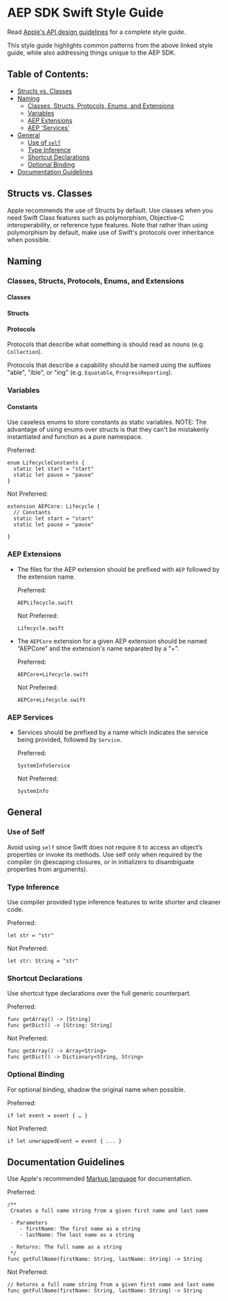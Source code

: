 # AEP SDK Swift Style Guide

Read [Apple's API design guidelines](https://swift.org/documentation/api-design-guidelines/) for a complete style guide.

This style guide highlights common patterns from the above linked style guide, while also addressing things unique to the AEP SDK.

## Table of Contents:

- [Structs vs. Classes](#structs-vs-classes)
- [Naming](#naming)
  - [Classes, Structs, Protocols, Enums, and Extensions](#classes-structs-protocols-enums-and-extensions)
  - [Variables](#variables)
  - [AEP Extensions](#aep-extensions)
  - [AEP 'Services'](#aep-services)
- [General](#general)
  - [Use of `self`](#use-of-self)
  - [Type Inference](#type-inference)
  - [Shortcut Declarations](#shortcut-declarations)
  - [Optional Binding](#optional-binding)
- [Documentation Guidelines](#documentation-guidelines)


## Structs vs. Classes

Apple recommends the use of Structs by default. Use classes when you need Swift Class features such as polymorphism, Objective-C interoperability, or reference type features. Note that rather than using polymorphism by default, make use of Swift's protocols over inheritance when possible.

## Naming

### Classes, Structs, Protocols, Enums, and Extensions

#### Classes

#### Structs

#### Protocols

Protocols that describe what something is should read as nouns (e.g. `Collection`).

Protocols that describe a capability should be named using the suffixes "able", "ible", or "ing" (e.g. `Equatable`, `ProgressReporting`).

### Variables

#### Constants

Use caseless enums to store constants as static variables. NOTE: The advantage of using enums over structs is that they can't be mistakenly instantiated and function as a pure namespace.

Preferred:
```
enum LifecycleConstants {
  static let start = "start"
  static let pause = "pause"
}
```

Not Preferred:
```
extension AEPCore: Lifecycle {
  // Constants
  static let start = "start"
  static let pause = "pause"

}
```

### AEP Extensions

* The files for the AEP extension should be prefixed with `AEP` followed by the extension name.

  Preferred:
  ```
  AEPLifecycle.swift
  ```
  Not Preferred:
  ```
  Lifecycle.swift
  ```
* The `AEPCore` extension for a given AEP extension should be named “AEPCore” and the extension's name separated by a “+”.

  Preferred:
  ```
  AEPCore+Lifecycle.swift
  ```
  Not Preferred:
  ```
  AEPCoreLifecycle.swift
  ```

### AEP Services

* Services should be prefixed by a name which indicates the service being provided, followed by `Service`.

  Preferred:
  ```
  SystemInfoService
  ```
  Not Preferred:
  ```
  SystemInfo
  ```

## General

### Use of Self

Avoid using `self` since Swift does not require it to access an object’s properties or invoke its methods. Use self only when required by the compiler (in @escaping closures, or in initializers to disambiguate properties from arguments).

### Type Inference

Use compiler provided type inference features to write shorter and cleaner code.

Preferred:
```
let str = "str"
```
Not Preferred:
```
let str: String = "str"
```

### Shortcut Declarations

Use shortcut type declarations over the full generic counterpart.

Preferred:
```
func getArray() -> [String]
func getDict() -> [String: String]
```
Not Preferred:
```
func getArray() -> Array<String>
func getDict() -> Dictionary<String, String>
```

### Optional Binding
For optional binding, shadow the original name when possible.

Preferred:
```
if let event = event { … }
```
Not Preferred:
```
if let unwrappedEvent = event { ... }
```

## Documentation Guidelines

Use Apple's recommended [Markup language](https://developer.apple.com/library/archive/documentation/Xcode/Reference/xcode_markup_formatting_ref/AddingMarkup.html#//apple_ref/doc/uid/TP40016497-CH100-SW1) for documentation.

Preferred:
```
/**
 Creates a full name string from a given first name and last name

 - Parameters
    - firstName: The first name as a string
    - lastName: The last name as a string

 - Returns: The full name as a string
 */
func getFullName(firstName: String, lastName: String) -> String
```

Not Preferred:
```
// Returns a full name string from a given first name and last name
func getFullName(firstName: String, lastName: String) -> String
```
